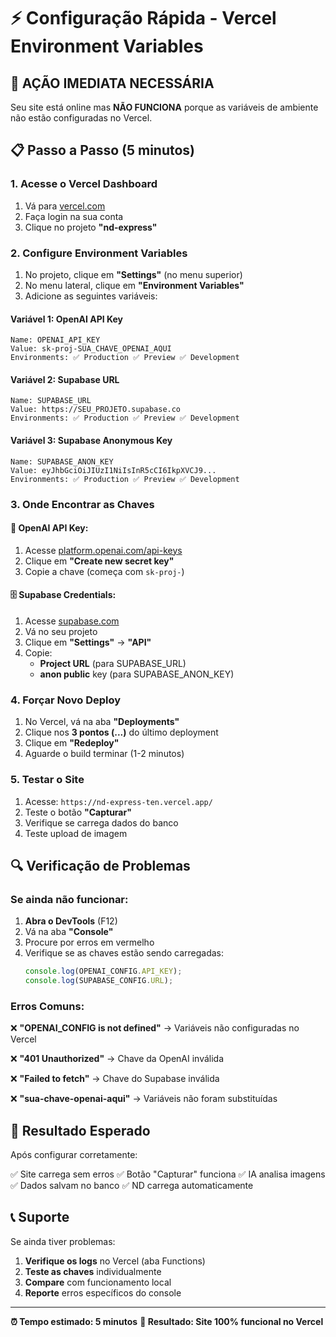 # ⚡ Configuração Rápida - Vercel Environment Variables

## 🚨 AÇÃO IMEDIATA NECESSÁRIA

Seu site está online mas **NÃO FUNCIONA** porque as variáveis de ambiente não estão configuradas no Vercel.

## 📋 Passo a Passo (5 minutos)

### 1. Acesse o Vercel Dashboard

1. Vá para [vercel.com](https://vercel.com)
2. Faça login na sua conta
3. Clique no projeto **"nd-express"**

### 2. Configure Environment Variables

1. No projeto, clique em **"Settings"** (no menu superior)
2. No menu lateral, clique em **"Environment Variables"**
3. Adicione as seguintes variáveis:

#### Variável 1: OpenAI API Key
```
Name: OPENAI_API_KEY
Value: sk-proj-SUA_CHAVE_OPENAI_AQUI
Environments: ✅ Production ✅ Preview ✅ Development
```

#### Variável 2: Supabase URL
```
Name: SUPABASE_URL
Value: https://SEU_PROJETO.supabase.co
Environments: ✅ Production ✅ Preview ✅ Development
```

#### Variável 3: Supabase Anonymous Key
```
Name: SUPABASE_ANON_KEY
Value: eyJhbGciOiJIUzI1NiIsInR5cCI6IkpXVCJ9...
Environments: ✅ Production ✅ Preview ✅ Development
```

### 3. Onde Encontrar as Chaves

#### 🤖 OpenAI API Key:
1. Acesse [platform.openai.com/api-keys](https://platform.openai.com/api-keys)
2. Clique em **"Create new secret key"**
3. Copie a chave (começa com `sk-proj-`)

#### 🗄️ Supabase Credentials:
1. Acesse [supabase.com](https://supabase.com)
2. Vá no seu projeto
3. Clique em **"Settings"** → **"API"**
4. Copie:
   - **Project URL** (para SUPABASE_URL)
   - **anon public** key (para SUPABASE_ANON_KEY)

### 4. Forçar Novo Deploy

1. No Vercel, vá na aba **"Deployments"**
2. Clique nos **3 pontos (...)** do último deployment
3. Clique em **"Redeploy"**
4. Aguarde o build terminar (1-2 minutos)

### 5. Testar o Site

1. Acesse: `https://nd-express-ten.vercel.app/`
2. Teste o botão **"Capturar"**
3. Verifique se carrega dados do banco
4. Teste upload de imagem

## 🔍 Verificação de Problemas

### Se ainda não funcionar:

1. **Abra o DevTools** (F12)
2. Vá na aba **"Console"**
3. Procure por erros em vermelho
4. Verifique se as chaves estão sendo carregadas:
   ```javascript
   console.log(OPENAI_CONFIG.API_KEY);
   console.log(SUPABASE_CONFIG.URL);
   ```

### Erros Comuns:

❌ **"OPENAI_CONFIG is not defined"**
→ Variáveis não configuradas no Vercel

❌ **"401 Unauthorized"**
→ Chave da OpenAI inválida

❌ **"Failed to fetch"**
→ Chave do Supabase inválida

❌ **"sua-chave-openai-aqui"**
→ Variáveis não foram substituídas

## 🚀 Resultado Esperado

Após configurar corretamente:

✅ Site carrega sem erros
✅ Botão "Capturar" funciona
✅ IA analisa imagens
✅ Dados salvam no banco
✅ ND carrega automaticamente

## 📞 Suporte

Se ainda tiver problemas:

1. **Verifique os logs** no Vercel (aba Functions)
2. **Teste as chaves** individualmente
3. **Compare** com funcionamento local
4. **Reporte** erros específicos do console

---

**⏰ Tempo estimado: 5 minutos**
**🎯 Resultado: Site 100% funcional no Vercel**